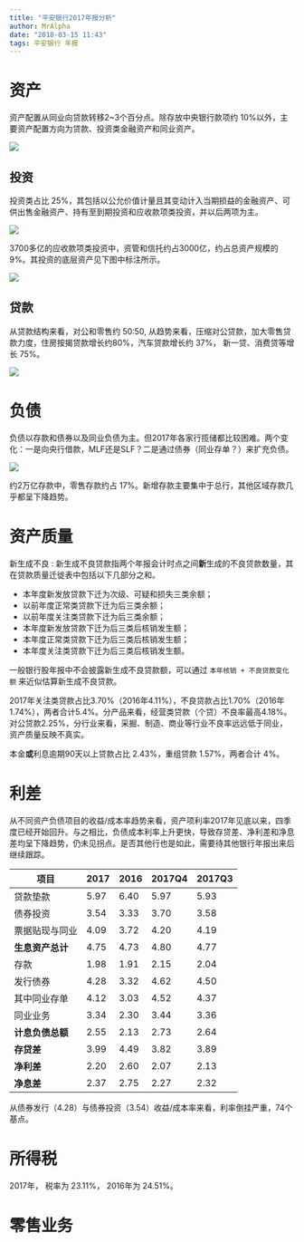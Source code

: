 ```yaml
---
title: "平安银行2017年报分析"
author: MrAlpha
date: "2018-03-15 11:43"
tags: 平安银行 年报
---
```


# 资产

资产配置从同业向贷款转移2~3个百分点。除存放中央银行款项约 10%以外，主要资产配置方向为贷款、投资类金融资产和同业资产。

![](http://7xonmk.com1.z0.glb.clouddn.com/2018-03-15_14-16-10.jpg)

## 投资

投资类占比 25%，其包括以公允价值计量且其变动计入当期损益的金融资产、可供出售金融资产、持有至到期投资和应收款项类投资，并以后两项为主。

![](http://7xonmk.com1.z0.glb.clouddn.com/2018-03-15_14-24-02.jpg)

3700多亿的应收款项类投资中，资管和信托约占3000亿，约占总资产规模的 9%。其投资的底层资产见下图中标注所示。

![](http://7xonmk.com1.z0.glb.clouddn.com/2018-03-15_14-32-34.jpg)

## 贷款

从贷款结构来看，对公和零售约 50:50, 从趋势来看，压缩对公贷款，加大零售贷款力度，住房按揭贷款增长约80%，汽车贷款增长约 37%， 新一贷、消费贷等增长 75%。

![](http://7xonmk.com1.z0.glb.clouddn.com/2018-03-15_15-04-57.jpg)

# 负债

负债以存款和债券以及同业负债为主。但2017年各家行揽储都比较困难。两个变化：一是向央行借款，MLF还是SLF？二是通过债券（同业存单？）来扩充负债。

![](http://7xonmk.com1.z0.glb.clouddn.com/2018-03-15_14-40-08.jpg)

约2万亿存款中，零售存款约占 17%。新增存款主要集中于总行，其他区域存款几乎都呈下降趋势。

# 资产质量

新生成不良
: 新生成不良贷款指两个年报会计时点之间**新**生成的不良贷款数量，其在贷款质量迁徙表中包括以下几部分之和。

  - 本年度新发放贷款下迁为次级、可疑和损失三类余额；
  - 以前年度正常类贷款下迁为后三类余额；
  - 以前年度关注类贷款下迁为后三类余额；
  - 本年度新发放贷款下迁为后三类后核销发生额；
  - 本年度正常类贷款下迁为后三类后核销发生额；
  - 本年度关注类贷款下迁为后三类后核销发生额。

一般银行股年报中不会披露新生成不良贷款额，可以通过 `本年核销 + 不良贷款变化额` 来近似估算新生成不良贷款。

2017年关注类贷款占比3.70%（2016年4.11%），不良贷款占比1.70%（2016年1.74%），两者合计5.4%。分产品来看，经营类贷款（个贷）不良率最高4.18%。对公贷款2.25%，分行业来看，采掘、制造、商业等行业不良率远远低于同业，资产质量反映不真实。

本金**或**利息逾期90天以上贷款占比 2.43%，重组贷款 1.57%，两者合计 4%。

# 利差

从不同资产负债项目的收益/成本率趋势来看，资产项利率2017年见底以来，四季度已经开始回升。与之相比，负债成本利率上升更快，导致存贷差、净利差和净息差均呈下降趋势，仍未见拐点。是否其他行也是如此，需要待其他银行年报出来后继续跟踪。

| 项目             | 2017 | 2016 | 2017Q4 | 2017Q3 |
| ---------------- | ---- | ---- | ------ | ------ |
| 贷款垫款         | 5.97 | 6.40 | 5.97   | 5.93   |
| 债券投资         | 3.54 | 3.33 | 3.70   | 3.58   |
| 票据贴现与同业   | 4.09 | 3.72 | 4.20   | 4.19   |
| **生息资产总计** | 4.75 | 4.73 | 4.80   | 4.77   |
| 存款             | 1.98 | 1.91 | 2.15   | 2.04   |
| 发行债券         | 4.28 | 3.32 | 4.62   | 4.50   |
| 其中同业存单     | 4.12 | 3.03 | 4.52   | 4.37   |
| 同业业务         | 3.34 | 2.30 | 3.44   | 3.36   |
| **计息负债总额** | 2.55 | 2.13 | 2.73   | 2.64   |
| **存贷差**       | 3.99 | 4.49 | 3.82   | 3.89   |
| **净利差**       | 2.20 | 2.60 | 2.07   | 2.13   |
| **净息差**       | 2.37 | 2.75 | 2.27   | 2.32   |

从债券发行（4.28）与债券投资（3.54）收益/成本率来看，利率倒挂严重，74个基点。

# 所得税

2017年，  税率为 23.11%， 2016年为 24.51%。

# 零售业务
